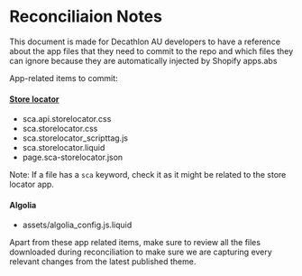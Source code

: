# Reconciliaion Notes 

This document is made for Decathlon AU developers to have a reference about the app files that they need to commit to the repo and which files they can ignore because they are automatically injected by Shopify apps.abs


App-related items to commit:

#### [Store locator](https://github.com/DecathlonDigitalAU/decathlon-au-shopify-theme/commit/23ab52e9b2fc6662f21d03fdb9d179f450ce57e0)
- sca.api.storelocator.css
- sca.storelocator.css
- sca.storelocator_scripttag.js
- sca.storelocator.liquid
- page.sca-storelocator.json

Note: If a file has a `sca` keyword, check it as it might be related to the store locator app.

#### Algolia

- assets/algolia_config.js.liquid


Apart from these app related items, make sure to review all the files downloaded during reconciliation to make sure we are capturing every relevant changes from the latest published theme. 
